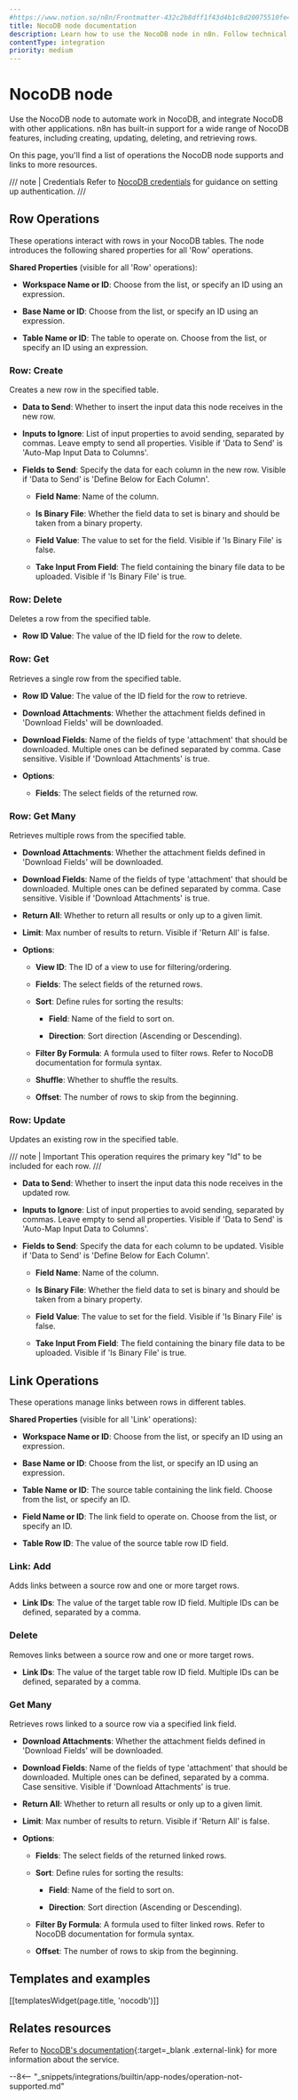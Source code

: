 ```yaml
---
#https://www.notion.so/n8n/Frontmatter-432c2b8dff1f43d4b1c8d20075510fe4
title: NocoDB node documentation
description: Learn how to use the NocoDB node in n8n. Follow technical documentation to integrate NocoDB node into your workflows.
contentType: integration
priority: medium
---
```


# NocoDB node

Use the NocoDB node to automate work in NocoDB, and integrate NocoDB with other applications. n8n has built-in support for a wide range of NocoDB features, including creating, updating, deleting, and retrieving rows.

On this page, you'll find a list of operations the NocoDB node supports and links to more resources.

/// note | Credentials
Refer to [NocoDB credentials](/integrations/builtin/credentials/nocodb/) for guidance on setting up authentication.
///

## Row Operations

These operations interact with rows in your NocoDB tables. The node introduces the following shared properties for all 'Row' operations.

**Shared Properties** (visible for all 'Row' operations):

-   **Workspace Name or ID**: Choose from the list, or specify an ID using an expression.

-   **Base Name or ID**: Choose from the list, or specify an ID using an expression.

-   **Table Name or ID**: The table to operate on. Choose from the list, or specify an ID using an expression.

### Row: Create

Creates a new row in the specified table.

-   **Data to Send**: Whether to insert the input data this node receives in the new row.

-   **Inputs to Ignore**: List of input properties to avoid sending, separated by commas. Leave empty to send all properties. Visible if 'Data to Send' is 'Auto-Map Input Data to Columns'.

-   **Fields to Send**: Specify the data for each column in the new row. Visible if 'Data to Send' is 'Define Below for Each Column'.

    -   **Field Name**: Name of the column.

    -   **Is Binary File**: Whether the field data to set is binary and should be taken from a binary property.

    -   **Field Value**: The value to set for the field. Visible if 'Is Binary File' is false.

    -   **Take Input From Field**: The field containing the binary file data to be uploaded. Visible if 'Is Binary File' is true.

### Row: Delete

Deletes a row from the specified table.

-   **Row ID Value**: The value of the ID field for the row to delete.

### Row: Get

Retrieves a single row from the specified table.

-   **Row ID Value**: The value of the ID field for the row to retrieve.

-   **Download Attachments**: Whether the attachment fields defined in 'Download Fields' will be downloaded.

-   **Download Fields**: Name of the fields of type 'attachment' that should be downloaded. Multiple ones can be defined separated by comma. Case sensitive. Visible if 'Download Attachments' is true.

-   **Options**:

    -   **Fields**: The select fields of the returned row.

### Row: Get Many

Retrieves multiple rows from the specified table.

-   **Download Attachments**: Whether the attachment fields defined in 'Download Fields' will be downloaded.

-   **Download Fields**: Name of the fields of type 'attachment' that should be downloaded. Multiple ones can be defined separated by comma. Case sensitive. Visible if 'Download Attachments' is true.

-   **Return All**: Whether to return all results or only up to a given limit.

-   **Limit**: Max number of results to return. Visible if 'Return All' is false.

-   **Options**:

    -   **View ID**: The ID of a view to use for filtering/ordering.

    -   **Fields**: The select fields of the returned rows.

    -   **Sort**: Define rules for sorting the results:

        -   **Field**: Name of the field to sort on.

        -   **Direction**: Sort direction (Ascending or Descending).

    -   **Filter By Formula**: A formula used to filter rows. Refer to NocoDB documentation for formula syntax.

    -   **Shuffle**: Whether to shuffle the results.

    -   **Offset**: The number of rows to skip from the beginning.

### Row: Update

Updates an existing row in the specified table.

/// note | Important
This operation requires the primary key "Id" to be included for each row.
///

-   **Data to Send**: Whether to insert the input data this node receives in the updated row.

-   **Inputs to Ignore**: List of input properties to avoid sending, separated by commas. Leave empty to send all properties. Visible if 'Data to Send' is 'Auto-Map Input Data to Columns'.

-   **Fields to Send**: Specify the data for each column to be updated. Visible if 'Data to Send' is 'Define Below for Each Column'.

    -   **Field Name**: Name of the column.

    -   **Is Binary File**: Whether the field data to set is binary and should be taken from a binary property.

    -   **Field Value**: The value to set for the field. Visible if 'Is Binary File' is false.

    -   **Take Input From Field**: The field containing the binary file data to be uploaded. Visible if 'Is Binary File' is true.

## Link Operations

These operations manage links between rows in different tables.

**Shared Properties** (visible for all 'Link' operations):

-   **Workspace Name or ID**: Choose from the list, or specify an ID using an expression.

-   **Base Name or ID**: Choose from the list, or specify an ID using an expression.

-   **Table Name or ID**: The source table containing the link field. Choose from the list, or specify an ID.

-   **Field Name or ID**: The link field to operate on. Choose from the list, or specify an ID.

-   **Table Row ID**: The value of the source table row ID field.

### Link: Add

Adds links between a source row and one or more target rows.

-   **Link IDs**: The value of the target table row ID field. Multiple IDs can be defined, separated by a comma.

### Delete

Removes links between a source row and one or more target rows.

-   **Link IDs**: The value of the target table row ID field. Multiple IDs can be defined, separated by a comma.

### Get Many

Retrieves rows linked to a source row via a specified link field.

-   **Download Attachments**: Whether the attachment fields defined in 'Download Fields' will be downloaded.

-   **Download Fields**: Name of the fields of type 'attachment' that should be downloaded. Multiple ones can be defined, separated by a comma. Case sensitive. Visible if 'Download Attachments' is true.

-   **Return All**: Whether to return all results or only up to a given limit.

-   **Limit**: Max number of results to return. Visible if 'Return All' is false.

-   **Options**:

    -   **Fields**: The select fields of the returned linked rows.

    -   **Sort**: Define rules for sorting the results:

        -   **Field**: Name of the field to sort on.

        -   **Direction**: Sort direction (Ascending or Descending).

    -   **Filter By Formula**: A formula used to filter linked rows. Refer to NocoDB documentation for formula syntax.

    -   **Offset**: The number of rows to skip from the beginning.

## Templates and examples

<!-- see https://www.notion.so/n8n/Pull-in-templates-for-the-integrations-pages-37c716837b804d30a33b47475f6e3780 -->

[[templatesWidget(page.title, 'nocodb')]]

## Relates resources

Refer to [NocoDB's documentation](https://docs.nocodb.com/){:target=\_blank .external-link} for more information about the service.

--8<-- "\_snippets/integrations/builtin/app-nodes/operation-not-supported.md"
